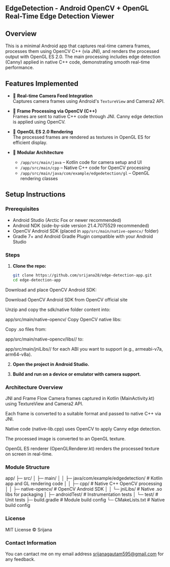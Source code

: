  ## EdgeDetection - Android OpenCV + OpenGL Real-Time Edge Detection Viewer

## Overview

This is a minimal Android app that captures real-time camera frames, processes them using OpenCV C++ (via JNI), and renders the processed output with OpenGL ES 2.0. The main processing includes edge detection (Canny) applied in native C++ code, demonstrating smooth real-time performance.

## Features Implemented

- 📸 **Real-time Camera Feed Integration**  
  Captures camera frames using Android's `TextureView` and Camera2 API.

- 🔁 **Frame Processing via OpenCV (C++)**  
  Frames are sent to native C++ code through JNI. Canny edge detection is applied using OpenCV.

- 🎨 **OpenGL ES 2.0 Rendering**  
  The processed frames are rendered as textures in OpenGL ES for efficient display.

- 🧩 **Modular Architecture**  
  - `/app/src/main/java` – Kotlin code for camera setup and UI  
  - `/app/src/main/cpp` – Native C++ code for OpenCV processing  
  - `/app/src/main/java/com/example/edgedetection/gl` – OpenGL rendering classes


## Setup Instructions

### Prerequisites

- Android Studio (Arctic Fox or newer recommended)  
- Android NDK (side-by-side version 21.4.7075529 recommended)  
- OpenCV Android SDK (placed in `app/src/main/native-opencv/` folder)  
- Gradle 7+ and Android Gradle Plugin compatible with your Android Studio

### Steps

1. **Clone the repo:**
   ```bash
   git clone https://github.com/srijana28/edge-detection-app.git
   cd edge-detection-app
Download and place OpenCV Android SDK:

Download OpenCV Android SDK from OpenCV official site

Unzip and copy the sdk/native folder content into:

app/src/main/native-opencv/
Copy OpenCV native libs:

Copy .so files from:

app/src/main/native-opencv/libs/<ABI>/
to:

app/src/main/jniLibs/<ABI>/
for each ABI you want to support (e.g., armeabi-v7a, arm64-v8a).

2. **Open the project in Android Studio.**

3. **Build and run on a device or emulator with camera support.**

### Architecture Overview
JNI and Frame Flow
Camera frames captured in Kotlin (MainActivity.kt) using TextureView and Camera2 API.

Each frame is converted to a suitable format and passed to native C++ via JNI.

Native code (native-lib.cpp) uses OpenCV to apply Canny edge detection.

The processed image is converted to an OpenGL texture.

OpenGL ES renderer (OpenGLRenderer.kt) renders the processed texture on screen in real-time.

### Module Structure
app/
 ├─ src/
 │   ├─ main/
 │   │   ├─ java/com/example/edgedetection/      # Kotlin app and GL rendering code
 │   │   ├─ cpp/                                # Native C++ OpenCV processing
 │   │   ├─ native-opencv/                      # OpenCV Android SDK
 │   │   └─ jniLibs/                            # Native .so libs for packaging
 │   ├─ androidTest/                            # Instrumentation tests
 │   └─ test/                                   # Unit tests
 ├─ build.gradle                                # Module build config
 └─ CMakeLists.txt                             # Native build config
### License
MIT License © Srijana

### Contact Information
You can cantact me on my email address srijanagautam595@gmail.com for any feedback.
